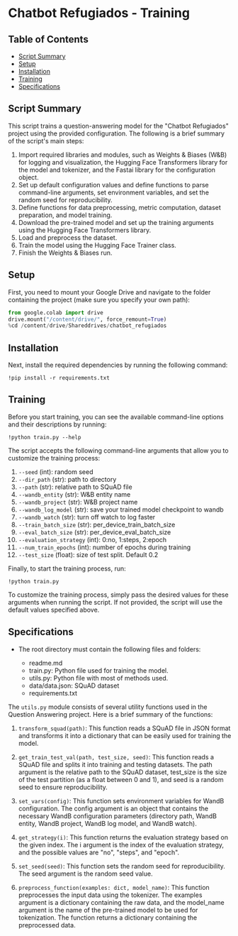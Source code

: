 # Chatbot Refugiados - Training

## Table of Contents

- [Script Summary](#script-summary)
- [Setup](#setup)
- [Installation](#installation)
- [Training](#training)
- [Specifications](#specifications)


## Script Summary

This script trains a question-answering model for the "Chatbot Refugiados" project using the provided configuration. The following is a brief summary of the script's main steps:

1. Import required libraries and modules, such as Weights & Biases (W&B) for logging and visualization, the Hugging Face Transformers library for the model and tokenizer, and the Fastai library for the configuration object.
2. Set up default configuration values and define functions to parse command-line arguments, set environment variables, and set the random seed for reproducibility.
3. Define functions for data preprocessing, metric computation, dataset preparation, and model training.
4. Download the pre-trained model and set up the training arguments using the Hugging Face Transformers library.
5. Load and preprocess the dataset.
6. Train the model using the Hugging Face Trainer class.
7. Finish the Weights & Biases run.

## Setup

First, you need to mount your Google Drive and navigate to the folder containing the project (make sure you specify your own path):

```python
from google.colab import drive
drive.mount("/content/drive/", force_remount=True)
%cd /content/drive/Shareddrives/chatbot_refugiados
```

## Installation

Next, install the required dependencies by running the following command:

```
!pip install -r requirements.txt
```

## Training

Before you start training, you can see the available command-line options and their descriptions by running:
```
!python train.py --help
```

The script accepts the following command-line arguments that allow you to customize the training process:

1. `--seed` (int): random seed
2. `--dir_path` (str): path to directory
3. `--path` (str): relative path to SQuAD file
4. `--wandb_entity` (str): W&B entity name
5. `--wandb_project` (str): W&B project name
6. `--wandb_log_model` (str): save your trained model checkpoint to wandb
7. `--wandb_watch` (str): turn off watch to log faster
8. `--train_batch_size` (str): per_device_train_batch_size
9. `--eval_batch_size` (str): per_device_eval_batch_size
10. `--evaluation_strategy` (int): 0:no, 1:steps, 2:epoch
11. `--num_train_epochs` (int): number of epochs during training
12. `--test_size` (float): size of test split. Default 0.2



Finally, to start the training process, run:

```
!python train.py
```

To customize the training process, simply pass the desired values for these arguments when running the script. If not provided, the script will use the default values specified above.

## Specifications

- The root directory must contain the following files and folders:

    - readme.md
    - train.py: Python file used for training the model.
    - utils.py: Python file with most of methods used.
    - data/data.json: SQuAD dataset
    - requirements.txt

The `utils.py` module consists of several utility functions used in the Question Answering project. Here is a brief summary of the functions:

1. `transform_squad(path)`: This function reads a SQuAD file in JSON format and transforms it into a dictionary that can be easily used for training the model.

2. `get_train_test_val(path, test_size, seed)`: This function reads a SQuAD file and splits it into training and testing datasets. The path argument is the relative path to the SQuAD dataset, test_size is the size of the test partition (as a float between 0 and 1), and seed is a random seed to ensure reproducibility.

2. `set_vars(config)`: This function sets environment variables for WandB configuration. The config argument is an object that contains the necessary WandB configuration parameters (directory path, WandB entity, WandB project, WandB log model, and WandB watch).

3. `get_strategy(i)`: This function returns the evaluation strategy based on the given index. The i argument is the index of the evaluation strategy, and the possible values are "no", "steps", and "epoch".

4. `set_seed(seed)`: This function sets the random seed for reproducibility. The seed argument is the random seed value.

5. `preprocess_function(examples: dict, model_name)`: This function preprocesses the input data using the tokenizer. The examples argument is a dictionary containing the raw data, and the model_name argument is the name of the pre-trained model to be used for tokenization. The function returns a dictionary containing the preprocessed data.



